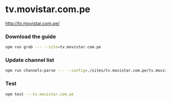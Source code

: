# tv.movistar.com.pe

http://tv.movistar.com.pe/

### Download the guide

```sh
npm run grab --- --site=tv.movistar.com.pe
```

### Update channel list

```sh
npm run channels:parse --- --config=./sites/tv.movistar.com.pe/tv.movistar.com.pe.config.js --output=./sites/tv.movistar.com.pe/tv.movistar.com.pe.channels.xml
```

### Test

```sh
npm test ---tv.movistar.com.pe
```
